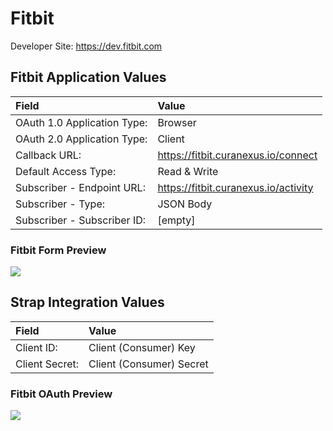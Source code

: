 # Fitbit

Developer Site: https://dev.fitbit.com

## Fitbit Application Values

| **Field** | **Value** |
| :--- | :--- |
| OAuth 1.0 Application Type: | Browser |
| OAuth 2.0 Application Type: | Client |
| Callback URL: | https://fitbit.curanexus.io/connect |
| Default Access Type: | Read & Write |
| Subscriber - Endpoint URL: |  https://fitbit.curanexus.io/activity |
| Subscriber - Type: |  JSON Body |
| Subscriber - Subscriber ID: | [empty] |

### Fitbit Form Preview
![](https://storage.googleapis.com/strap-docs/fitbit.png)


## Strap Integration Values
| **Field** | **Value** |
| :--- | :--- |
| Client ID: | Client (Consumer) Key |
| Client Secret: | Client (Consumer) Secret |
 
### Fitbit OAuth Preview
![](https://storage.googleapis.com/strap-docs/fitbit-oauth.png)